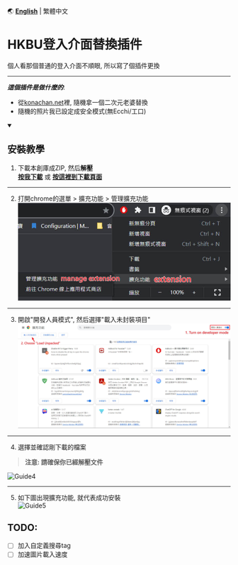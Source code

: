 🌏 **[English](README.md)** | 繁體中文

# HKBU登入介面替換插件

個人看那個普通的登入介面不順眼, 所以寫了個插件更換

---
_**這個插件是做什麼的**_: 
- 從[konachan.net](https://konachan.net/post)裡, 隨機拿一個二次元老婆替換
- 隨機的照片我已設定成安全模式(無Ecchi/工口)

<details open>
<summary><h2>安裝教學</h2></summary>

1. 下載本創庫成ZIP, 然后**解壓** \
[**按我下載**](https://github.com/thc282/HKBUWaifuLoginBg/releases/download/v1.0.0/HKBUAnimeLoginBg.zip) 或 [**按這裡到下載頁面**](https://github.com/thc282/HKBUWaifuLoginBg/releases)
---
2. 打開chrome的選單 > 擴充功能 > 管理擴充功能 \
![Guide2](HKBUAnimeLoginBg/src/Guide2.jpeg)
---
3. 開啟"開發人員模式", 然后選擇"載入未封裝項目" \
![Guide3](HKBUAnimeLoginBg/src/Guide3.jpeg)
---
4. 選擇並確認剛下載的檔案
> **注意: 請確保你已經解壓文件**

![Guide4](DisableAlt/src/Guide4.jpeg)

---
5. 如下圖出現擴充功能, 就代表成功安裝 \
![Guide5](DisableAlt/src/Guide5.jpeg)

</details>

TODO:
---
- [ ] 加入自定義搜尋tag
- [ ] 加速圖片載入速度
